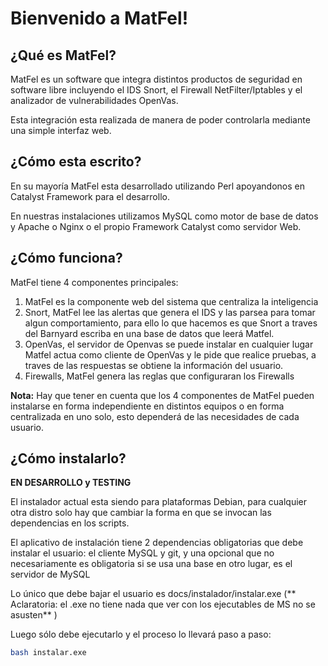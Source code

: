 Bienvenido a MatFel!
=====================

¿Qué es MatFel?
----------------

MatFel es un software que integra distintos productos de seguridad en software libre incluyendo el IDS Snort,
el Firewall NetFilter/Iptables y el analizador de vulnerabilidades OpenVas.

Esta integración esta realizada de manera de poder controlarla mediante una simple interfaz web.

¿Cómo esta escrito?
-------------------

En su mayoría MatFel esta desarrollado utilizando Perl apoyandonos en Catalyst Framework para el desarrollo.

En nuestras instalaciones utilizamos MySQL como motor de base de datos y Apache o Nginx o el propio Framework Catalyst como servidor Web.

¿Cómo funciona?
---------------

MatFel tiene 4 componentes principales: 
1. MatFel es la componente web del sistema que centraliza la inteligencia 
2. Snort, MatFel lee las alertas que genera el IDS y las parsea para tomar algun comportamiento, para ello lo que hacemos es que Snort a traves del Barnyard escriba en una base de datos que leerá Matfel.
3. OpenVas, el servidor de Openvas se puede instalar en cualquier lugar Matfel actua como cliente de OpenVas y le pide que realice pruebas, a traves de las respuestas se obtiene la información del usuario.
4. Firewalls, MatFel genera las reglas que configuraran los Firewalls


**Nota:** Hay que tener en cuenta que los 4 componentes de MatFel pueden instalarse en forma independiente en distintos equipos o en forma centralizada en uno solo, esto dependerá de las necesidades de cada usuario.


¿Cómo instalarlo?
-----------------

**EN DESARROLLO y TESTING**

El instalador actual esta siendo para plataformas Debian, para cualquier otra distro solo hay que cambiar la forma en que se invocan las dependencias en los scripts.

El aplicativo de instalación tiene 2 dependencias obligatorias que debe instalar el usuario: el cliente MySQL y git, y una opcional que no necesariamente es obligatoria si se usa una base en otro lugar, es el servidor de MySQL

Lo único que debe bajar el usuario es docs/instalador/instalar.exe (** Aclaratoria: el .exe no tiene nada que ver con los ejecutables de MS no se asusten** )

Luego sólo debe ejecutarlo y el proceso lo llevará paso a paso:
```bash
bash instalar.exe
```
